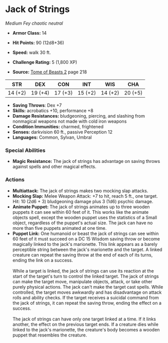 # Jack of Strings

*Medium* *Fey* *chaotic neutral*

- **Armor Class:** 14
- **Hit Points:** 90 (12d8+36)
- **Speed:** walk 30 ft.

- **Challenge Rating:** 5 (1,800 XP)
- **Source:** [Tome of Beasts 2](https://koboldpress.com/kpstore/product/tome-of-beasts-2-for-5th-edition) page 218

| STR | DEX | CON | INT | WIS | CHA |
| --- | --- | --- | --- | --- | --- |
| 14 (+2) | 19 (+4) | 17 (+3) | 15 (+2) | 14 (+2) | 20 (+5) |

- **Saving Throws**: Dex +7
- **Skills:** acrobatics +10, performance +8
- **Damage Resistances:** bludgeoning, piercing, and slashing from nonmagical weapons not made with cold iron weapons
- **Condition Immunities:** charmed, frightened
- **Senses:** darkvision 60 ft., passive Perception 12
- **Languages:** Common, Sylvan, Umbral

### Special Abilities

- **Magic Resistance:** The jack of strings has advantage on saving throws against spells and other magical effects.

### Actions

- **Multiattack:** The jack of strings makes two mocking slap attacks.
- **Mocking Slap:** Melee Weapon Attack: +7 to hit, reach 5 ft., one target. Hit: 10 (2d6 + 3) bludgeoning damage plus 3 (1d6) psychic damage.
- **Animate Puppet:** The jack of strings animates up to three wooden puppets it can see within 60 feet of it. This works like the animate objects spell, except the wooden puppet uses the statistics of a Small object, regardless of the puppet's actual size. The jack can have no more than five puppets animated at one time.
- **Puppet Link:** One humanoid or beast the jack of strings can see within 60 feet of it must succeed on a DC 15 Wisdom saving throw or become magically linked to the jack's marionette. This link appears as a barely perceptible string between the jack's marionette and the target. A linked creature can repeat the saving throw at the end of each of its turns, ending the link on a success.<br><br>While a target is linked, the jack of strings can use its reaction at the start of the target's turn to control the linked target. The jack of strings can make the target move, manipulate objects, attack, or take other purely physical actions. The jack can't make the target cast spells. While controlled, the target moves awkwardly and has disadvantage on attack rolls and ability checks. If the target receives a suicidal command from the jack of strings, it can repeat the saving throw, ending the effect on a success.<br><br>The jack of strings can have only one target linked at a time. If it links another, the effect on the previous target ends. If a creature dies while linked to the jack's marionette, the creature's body becomes a wooden puppet that resembles the creature.


